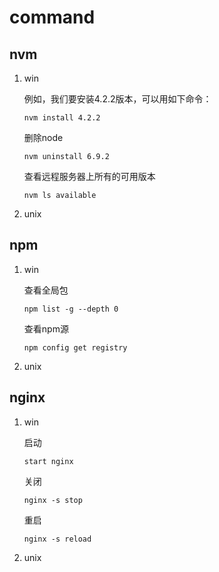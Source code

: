 # command

## nvm

1. win
  
    例如，我们要安装4.2.2版本，可以用如下命令：

    ```shell
    nvm install 4.2.2
    ```

    删除node

    ```shell
    nvm uninstall 6.9.2
    ```

    查看远程服务器上所有的可用版本

    ```shell
    nvm ls available
    ```

2. unix

## npm

1. win

    查看全局包

    ```shell
    npm list -g --depth 0
    ```

    查看npm源

    ```shell
    npm config get registry
    ```

2. unix

## nginx

1. win

    启动
    ```shell
    start nginx
    ```
    关闭
    ```shell
    nginx -s stop
    ```
    重启
    ```shell
    nginx -s reload
    ```
2. unix